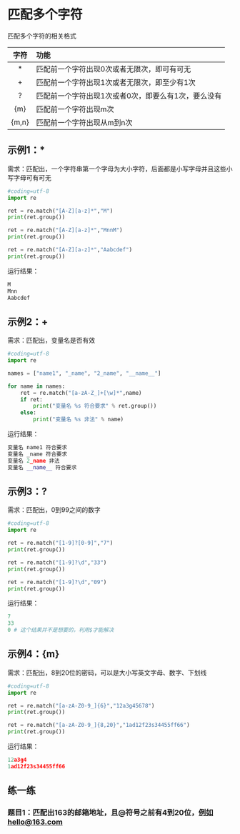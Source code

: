 # 匹配多个字符

匹配多个字符的相关格式

| 字符  | 功能                                                |
| :---: | :-------------------------------------------------- |
|   *   | 匹配前一个字符出现0次或者无限次，即可有可无         |
|   +   | 匹配前一个字符出现1次或者无限次，即至少有1次        |
|   ?   | 匹配前一个字符出现1次或者0次，即要么有1次，要么没有 |
|  {m}  | 匹配前一个字符出现m次                               |
| {m,n} | 匹配前一个字符出现从m到n次                          |

## 示例1：*

需求：匹配出，一个字符串第一个字母为大小字符，后面都是小写字母并且这些小写字母可有可无

```python
#coding=utf-8
import re

ret = re.match("[A-Z][a-z]*","M")
print(ret.group())

ret = re.match("[A-Z][a-z]*","MnnM")
print(ret.group())

ret = re.match("[A-Z][a-z]*","Aabcdef")
print(ret.group())
```

运行结果：

```python
M
Mnn
Aabcdef
```

## 示例2：+

需求：匹配出，变量名是否有效

```python
#coding=utf-8
import re

names = ["name1", "_name", "2_name", "__name__"]

for name in names:
    ret = re.match("[a-zA-Z_]+[\w]*",name)
    if ret:
        print("变量名 %s 符合要求" % ret.group())
    else:
        print("变量名 %s 非法" % name)
```

运行结果：

```python
变量名 name1 符合要求
变量名 _name 符合要求
变量名 2_name 非法
变量名 __name__ 符合要求
```

## 示例3：?

需求：匹配出，0到99之间的数字

```python
#coding=utf-8
import re

ret = re.match("[1-9]?[0-9]","7")
print(ret.group())

ret = re.match("[1-9]?\d","33")
print(ret.group())

ret = re.match("[1-9]?\d","09")
print(ret.group())
```

运行结果：

```python
7
33
0 # 这个结果并不是想要的，利用$才能解决
```

## 示例4：{m}

需求：匹配出，8到20位的密码，可以是大小写英文字母、数字、下划线

```python
#coding=utf-8
import re

ret = re.match("[a-zA-Z0-9_]{6}","12a3g45678")
print(ret.group())

ret = re.match("[a-zA-Z0-9_]{8,20}","1ad12f23s34455ff66")
print(ret.group())
```

运行结果：

```python
12a3g4
1ad12f23s34455ff66
```

## 练一练

### 题目1：匹配出163的邮箱地址，且@符号之前有4到20位，例如hello@163.com